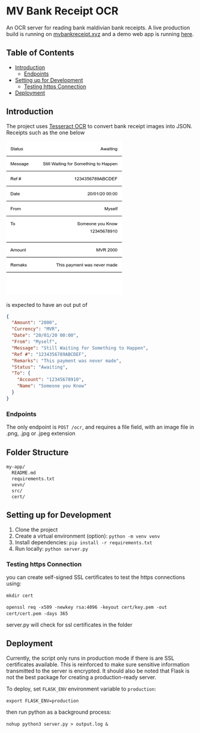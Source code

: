 # MV Bank Receipt OCR
An OCR server for reading bank maldivian bank receipts.
A live production build is running on [mvbankreceipt.xyz](https://mvbankreceipt.xyz) and 
a demo web app is running [here](https://mvbankreceipt.netlify.app).


## Table of Contents
- [Introduction](#folder-structure)
  - [Endpoints](#endpoints)
- [Setting up for Development](#setting-up-for-development)
  - [Testing https Connection](#testing-https-connection)
- [Deployment](#deployment)

## Introduction
The project uses [Tesseract OCR](https://github.com/tesseract-ocr/) to convert bank
receipt images into JSON. Receipts such as the one below

![Example Receipt](https://github.com/thoaif/mv-bank-receipt-ocr/raw/master/example-receipt.png)

is expected to have an out put of

```json
{
  "Amount": "2000",
  "Currency": "MVR",
  "Date": "20/01/20 00:00",
  "From": "Myself",
  "Message": "Still Waiting for Something to Happen",
  "Ref #": "1234356789ABCDEF",
  "Remarks": "This payment was never made",
  "Status": "Awaiting",
  "To": {
    "Account": "12345678910",
    "Name": "Someone you Know"
  }
}
```

### Endpoints
The only endpoint is `POST /ocr`, and requires a file field, with an image
file in .png, .jpg or .jpeg extension


## Folder Structure

```
my-app/
  README.md
  requirements.txt
  vevn/
  src/
  cert/
```

## Setting up for Development

1. Clone the project
2. Create a virtual environment (option): `python -m venv venv`
3. Install dependencies: `pip install -r requirements.txt`
4. Run locally: `python server.py`

### Testing https Connection
you can create self-signed SSL certificates to test the https connections using:

`mkdir cert`

`openssl req -x509 -newkey rsa:4096 -keyout cert/key.pem -out cert/cert.pem -days 365`

server.py will check for ssl certificates in the folder

## Deployment
Currently, the script only runs in production mode if there is are SSL certificates available. This is reinforced to
make sure sensitive information transmitted to the server is encrypted. It should also be noted that Flask is not 
the best package for creating a production-ready server.

To deploy, set `FLASK_ENV` environment variable to `production`:

`export FLASK_ENV=production`

then run python as a background process:

`nohup python3 server.py > output.log &`
